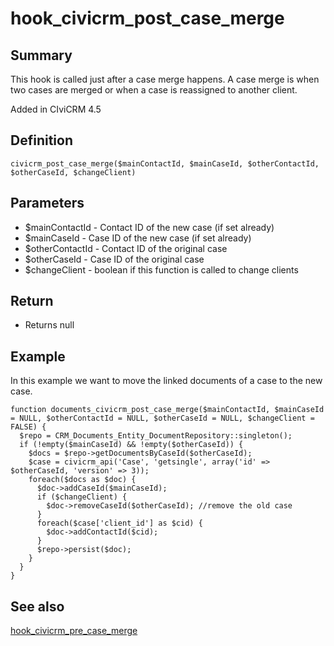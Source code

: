 # hook_civicrm_post_case_merge

## Summary

This hook is called just after a case merge happens. A case merge is
when two cases are merged or when a case is reassigned to another
client.

Added in CIviCRM 4.5

## Definition

    civicrm_post_case_merge($mainContactId, $mainCaseId, $otherContactId, $otherCaseId, $changeClient)

## Parameters

-   $mainContactId - Contact ID of the new case (if set already)
-   $mainCaseId - Case ID of the new case (if set already)
-   $otherContactId - Contact ID of the original case
-   $otherCaseId - Case ID of the original case
-   $changeClient - boolean if this function is called to change
    clients

## Return

-   Returns null

## Example

In this example we want to move the linked documents of a case to the
new case.

    function documents_civicrm_post_case_merge($mainContactId, $mainCaseId = NULL, $otherContactId = NULL, $otherCaseId = NULL, $changeClient = FALSE) {
      $repo = CRM_Documents_Entity_DocumentRepository::singleton();
      if (!empty($mainCaseId) && !empty($otherCaseId)) {
        $docs = $repo->getDocumentsByCaseId($otherCaseId);
        $case = civicrm_api('Case', 'getsingle', array('id' => $otherCaseId, 'version' => 3));
        foreach($docs as $doc) {
          $doc->addCaseId($mainCaseId);
          if ($changeClient) {
            $doc->removeCaseId($otherCaseId); //remove the old case
          }
          foreach($case['client_id'] as $cid) {
            $doc->addContactId($cid);
          }
          $repo->persist($doc);
        }
      }
    }



## See also

[hook_civicrm_pre_case_merge](/hooks/hook_civicrm_pre_case_merge.md)